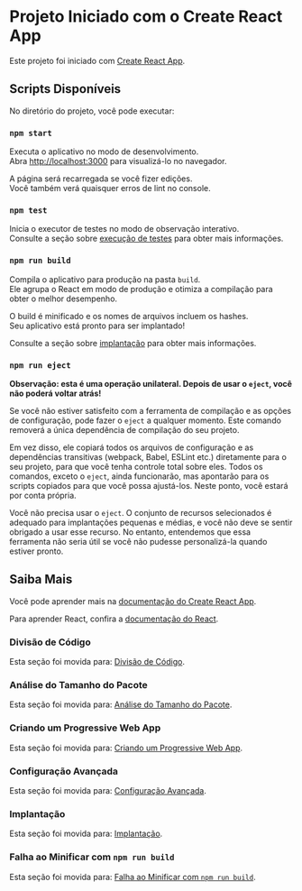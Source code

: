 # Projeto Iniciado com o Create React App

Este projeto foi iniciado com [Create React App](https://github.com/facebook/create-react-app).

## Scripts Disponíveis

No diretório do projeto, você pode executar:

### `npm start`

Executa o aplicativo no modo de desenvolvimento.  
Abra [http://localhost:3000](http://localhost:3000) para visualizá-lo no navegador.

A página será recarregada se você fizer edições.  
Você também verá quaisquer erros de lint no console.

### `npm test`

Inicia o executor de testes no modo de observação interativo.  
Consulte a seção sobre [execução de testes](https://facebook.github.io/create-react-app/docs/running-tests) para obter mais informações.

### `npm run build`

Compila o aplicativo para produção na pasta `build`.  
Ele agrupa o React em modo de produção e otimiza a compilação para obter o melhor desempenho.

O build é minificado e os nomes de arquivos incluem os hashes.  
Seu aplicativo está pronto para ser implantado!

Consulte a seção sobre [implantação](https://facebook.github.io/create-react-app/docs/deployment) para obter mais informações.

### `npm run eject`

**Observação: esta é uma operação unilateral. Depois de usar o `eject`, você não poderá voltar atrás!**

Se você não estiver satisfeito com a ferramenta de compilação e as opções de configuração, pode fazer o `eject` a qualquer momento. Este comando removerá a única dependência de compilação do seu projeto.

Em vez disso, ele copiará todos os arquivos de configuração e as dependências transitivas (webpack, Babel, ESLint etc.) diretamente para o seu projeto, para que você tenha controle total sobre eles. Todos os comandos, exceto o `eject`, ainda funcionarão, mas apontarão para os scripts copiados para que você possa ajustá-los. Neste ponto, você estará por conta própria.

Você não precisa usar o `eject`. O conjunto de recursos selecionados é adequado para implantações pequenas e médias, e você não deve se sentir obrigado a usar esse recurso. No entanto, entendemos que essa ferramenta não seria útil se você não pudesse personalizá-la quando estiver pronto.

## Saiba Mais

Você pode aprender mais na [documentação do Create React App](https://facebook.github.io/create-react-app/docs/getting-started).

Para aprender React, confira a [documentação do React](https://reactjs.org/).

### Divisão de Código

Esta seção foi movida para: [Divisão de Código](https://facebook.github.io/create-react-app/docs/code-splitting).

### Análise do Tamanho do Pacote

Esta seção foi movida para: [Análise do Tamanho do Pacote](https://facebook.github.io/create-react-app/docs/analyzing-the-bundle-size).

### Criando um Progressive Web App

Esta seção foi movida para: [Criando um Progressive Web App](https://facebook.github.io/create-react-app/docs/making-a-progressive-web-app).

### Configuração Avançada

Esta seção foi movida para: [Configuração Avançada](https://facebook.github.io/create-react-app/docs/advanced-configuration).

### Implantação

Esta seção foi movida para: [Implantação](https://facebook.github.io/create-react-app/docs/deployment).

### Falha ao Minificar com `npm run build`

Esta seção foi movida para: [Falha ao Minificar com `npm run build`](https://facebook.github.io/create-react-app/docs/troubleshooting#npm-run-build-fails-to-minify).
